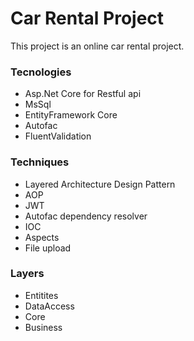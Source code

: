 # Car Rental Project

This project is an online car rental project.


### Tecnologies
- Asp.Net Core for Restful api
- MsSql
- EntityFramework Core
- Autofac
- FluentValidation
   
### Techniques
- Layered Architecture Design Pattern
- AOP
- JWT
- Autofac dependency resolver
- IOC
- Aspects
- File upload

### Layers
- Entitites
- DataAccess
- Core
- Business







